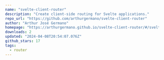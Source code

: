 ```yaml
---
name: "svelte-client-router"
description: "Create client-side routing for Svelte applications."
repo_url: "https://github.com/arthurgermano/svelte-client-router"
author: "Arthur José Germano"
homepage: "https://arthurgermano.github.io/svelte-client-router/#/svelte-client-router/v2/presentation"
downloads: 2
updated: "2024-04-08T20:54:07.076Z"
github_stars: 17
tags: 
  - router
---
```

